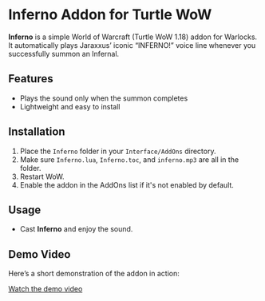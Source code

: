 # Inferno Addon for Turtle WoW

**Inferno** is a simple World of Warcraft (Turtle WoW 1.18) addon for Warlocks.  
It automatically plays Jaraxxus’ iconic “INFERNO!” voice line whenever you successfully summon an Infernal.  

## Features
- Plays the sound only when the summon completes
- Lightweight and easy to install

## Installation
1. Place the `Inferno` folder in your `Interface/AddOns` directory.
2. Make sure `Inferno.lua`, `Inferno.toc`, and `inferno.mp3` are all in the folder.
3. Restart WoW.
4. Enable the addon in the AddOns list if it's not enabled by default.

## Usage
- Cast **Inferno** and enjoy the sound.

## Demo Video
Here’s a short demonstration of the addon in action:

[Watch the demo video](https://szalor.github.io/Inferno/inferno.mp4)


